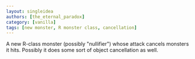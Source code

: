 ```yaml
---
layout: singleidea
authors: [the_eternal_paradox]
category: [vanilla]
tags: [new monster, R monster class, cancellation]
---
```

A new R-class monster (possibly "nullifier") whose attack cancels monsters it
hits. Possibly it does some sort of object cancellation as well.

